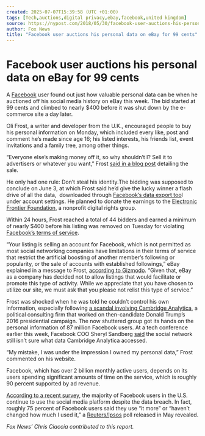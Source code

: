 ```yaml
---
created: 2025-07-07T15:39:58 (UTC +01:00)
tags: [Tech,auctions,digital privacy,ebay,facebook,united kingdom]
source: https://nypost.com/2018/05/30/facebook-user-auctions-his-personal-data-on-ebay-for-99-cents/
author: Fox News
title: "Facebook user auctions his personal data on eBay for 99 cents"
---
```


# Facebook user auctions his personal data on eBay for 99 cents

A [Facebook](http://www.foxnews.com/category/tech/companies/facebook) user found out just how valuable personal data can be when he auctioned off his social media history on eBay this week. The bid started at 99 cents and climbed to nearly $400 before it was shut down by the e-commerce site a day later.

Oli Frost, a writer and developer from the U.K., encouraged people to buy his personal information on Monday, which included every like, post and comment he’s made since age 16; his listed interests, his friends list, event invitations and a family tree, among other things.

“Everyone else’s making money off it, so why shouldn’t I? Sell it to advertisers or whatever you want,” Frost [said in a blog post](http://olifro.st/blog/data-on-ebay/) detailing the sale.

He only had one rule: Don’t steal his identity.The bidding was supposed to conclude on June 3, at which Frost said he’d give the lucky winner a flash drive of all the data,  downloaded through [Facebook’s data export too](https://www.facebook.com/settings)l under account settings. He planned to donate the earnings to the [Electronic Frontier Foundation](https://www.eff.org/), a nonprofit digital rights group.

Within 24 hours, Frost reached a total of 44 bidders and earned a minimum of nearly $400 before his listing was removed on Tuesday for violating [Facebook’s terms of service](https://www.facebook.com/terms.php).

“Your listing is selling an account for Facebook, which is not permitted as most social networking companies have limitations in their terms of service that restrict the artificial boosting of another member’s following or popularity, or the sale of accounts with established followings,” eBay explained in a message to Frost, [according to Gizmodo](https://gizmodo.com/a-man-is-auctioning-his-facebook-data-on-ebay-and-its-1826389102). “Given that, eBay as a company has decided not to allow listings that would facilitate or promote this type of activity. While we appreciate that you have chosen to utilize our site, we must ask that you please not relist this type of service.”[](http://www.foxnews.com/tech/2018/05/04/new-facebook-messenger-malware-is-going-after-your-password-and-your-money.html)

Frost was shocked when he was told he couldn’t control his own information, especially following [a scandal involving Cambridge Analytica](http://www.foxnews.com/tech/2018/05/02/cambridge-analytica-shutting-down-reports-say.html), a political consulting firm that worked on then-candidate Donald Trump’s 2016 presidential campaign. The now shuttered group got its hands on the personal information of 87 million Facebook users. At a tech conference earlier this week, Facebook COO Sheryl Sandberg [said](https://www.recode.net/2018/5/29/17384806/facebook-coo-sheryl-sandberg-cto-mike-schroepfer-code-conference-trump-cambridge-analytica?utm_campaign=recode.social&utm_content=recode&utm_medium=social&utm_source=twitter) the social network still isn’t sure what data Cambridge Analytica accessed.

“My mistake, I was under the impression I owned my personal data,” Frost commented on his website.

Facebook, which has over 2 billion monthly active users, depends on its users spending significant amounts of time on the service, which is roughly 90 percent supported by ad revenue.**[](http://www.foxnews.com/tech/2018/05/07/facebook-us-users-still-loyal-to-social-network-research-reveals.html)**

[According to a recent survey](http://www.foxnews.com/tech/2018/05/07/facebook-us-users-still-loyal-to-social-network-research-reveals.html), the majority of Facebook users in the U.S. continue to use the social media platform despite the data breach. In fact, roughly 75 percent of Facebook users said they use “it more” or “haven’t changed how much I used it,” a [Reuters/Ipsos](http://fingfx.thomsonreuters.com/gfx/rngs/FACEBOOK-PRIVACY-POLL/010062SJ4QF/2018%20Reuters%20Tracking%20-%20Social%20Media%20Usage%205%203%202018.pdf) poll released in May revealed.

_Fox News’ Chris Ciaccia contributed to this report._
